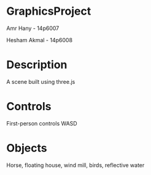 # GraphicsProject

Amr Hany - 14p6007

Hesham Akmal - 14p6008

# Description
A scene built using three.js

# Controls
First-person controls WASD

# Objects
Horse, floating house, wind mill, birds, reflective water

